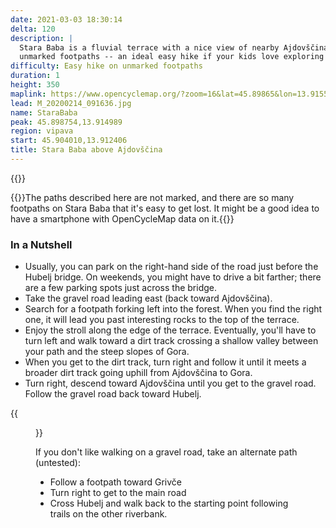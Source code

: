 ```yaml
---
date: 2021-03-03 18:30:14
delta: 120
description: |
  Stara Baba is a fluvial terrace with a nice view of nearby Ajdovščina. It must be a popular destination for afternoon strolls as it's crisscrossed with
  unmarked footpaths -- an ideal easy hike if your kids love exploring the countryside or if dad needs to show off his latest GPS gadget.
difficulty: Easy hike on unmarked footpaths
duration: 1
height: 350
maplink: https://www.opencyclemap.org/?zoom=16&lat=45.89865&lon=13.91553&layers=B0000
lead: M_20200214_091636.jpg
name: StaraBaba
peak: 45.898754,13.914989
region: vipava
start: 45.904010,13.912406
title: Stara Baba above Ajdovščina
---
```

{{<hike-details description="true">}}

{{<note info>}}The paths described here are not marked, and there are so many footpaths on Stara Baba that it's easy to get lost. It might be a good idea to have a smartphone with OpenCycleMap data on it.{{</note>}}

### In a Nutshell

* Usually, you can park on the right-hand side of the road just before the Hubelj bridge. On weekends, you might have to drive a bit farther; there are a few parking spots just across the bridge.
* Take the gravel road leading east (back toward Ajdovščina). 
* Search for a footpath forking left into the forest. When you find the right one, it will lead you past interesting rocks to the top of the terrace.
* Enjoy the stroll along the edge of the terrace. Eventually, you'll have to turn left and walk toward a dirt track crossing a shallow valley between your path and the steep slopes of Gora.
* When you get to the dirt track, turn right and follow it until it meets a broader dirt track going uphill from Ajdovščina to Gora.
* Turn right, descend toward Ajdovščina until you get to the gravel road. Follow the gravel road back toward Hubelj. 

{{<figure src="M_20191120_083001.jpg">}}

If you don't like walking on a gravel road, take an alternate path (untested):

* Follow a footpath toward Grivče
* Turn right to get to the main road
* Cross Hubelj and walk back to the starting point following trails on the other riverbank.
